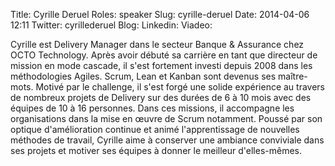 Title: Cyrille Deruel
Roles: speaker
Slug: cyrille-deruel
Date: 2014-04-06 12:11
Twitter: cyrillederuel
Blog: 
Linkedin:
Viadeo: 

Cyrille est Delivery Manager dans le secteur Banque & Assurance chez OCTO Technology. Après avoir débuté sa carrière en tant que directeur de mission en mode cascade, il s'est fortement investi depuis 2008 dans les méthodologies Agiles. Scrum, Lean et Kanban sont devenus ses maître-mots.
Motivé par le challenge, il s'est forgé une solide expérience au travers de nombreux projets de Delivery sur des durées de 6 à 10 mois avec des équipes de 10 à 16 personnes. Dans ces missions, il accompagne les organisations dans la mise en œuvre de Scrum notamment.
Poussé par son optique d'amélioration continue et animé l'apprentissage de nouvelles méthodes de travail, Cyrille aime à conserver une ambiance conviviale dans ses projets et motiver ses équipes à donner le meilleur d'elles-mêmes.
